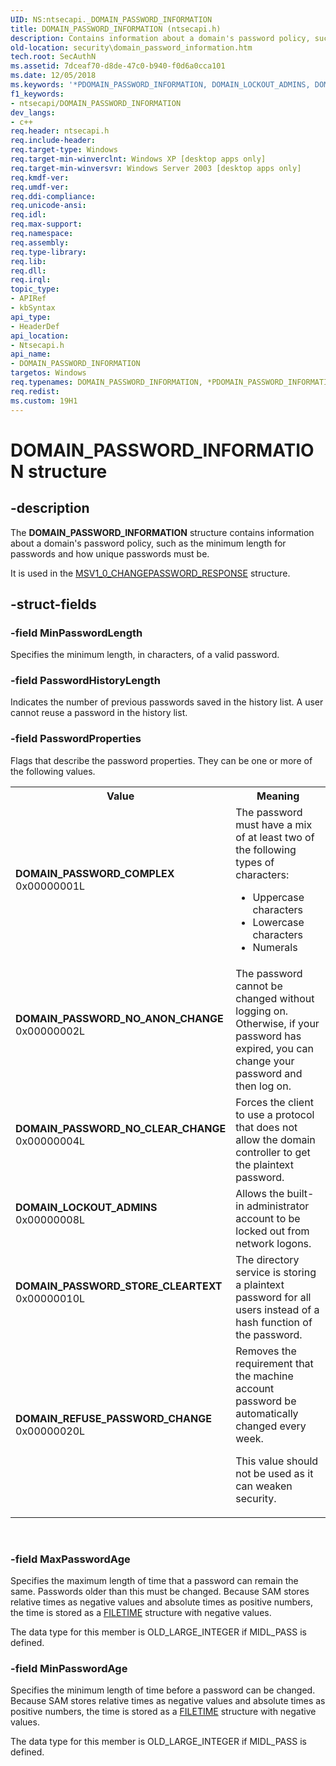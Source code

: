 ```yaml
---
UID: NS:ntsecapi._DOMAIN_PASSWORD_INFORMATION
title: DOMAIN_PASSWORD_INFORMATION (ntsecapi.h)
description: Contains information about a domain's password policy, such as the minimum length for passwords and how unique passwords must be.
old-location: security\domain_password_information.htm
tech.root: SecAuthN
ms.assetid: 7dceaf70-d8de-47c0-b940-f0d6a0cca101
ms.date: 12/05/2018
ms.keywords: '*PDOMAIN_PASSWORD_INFORMATION, DOMAIN_LOCKOUT_ADMINS, DOMAIN_PASSWORD_COMPLEX, DOMAIN_PASSWORD_INFORMATION, DOMAIN_PASSWORD_INFORMATION structure [Security], DOMAIN_PASSWORD_NO_ANON_CHANGE, DOMAIN_PASSWORD_NO_CLEAR_CHANGE, DOMAIN_PASSWORD_STORE_CLEARTEXT, DOMAIN_REFUSE_PASSWORD_CHANGE, PDOMAIN_PASSWORD_INFORMATION, PDOMAIN_PASSWORD_INFORMATION structure pointer [Security], _lsa_domain_password_information, ntsecapi/DOMAIN_PASSWORD_INFORMATION, ntsecapi/PDOMAIN_PASSWORD_INFORMATION, security.domain_password_information'
f1_keywords:
- ntsecapi/DOMAIN_PASSWORD_INFORMATION
dev_langs:
- c++
req.header: ntsecapi.h
req.include-header: 
req.target-type: Windows
req.target-min-winverclnt: Windows XP [desktop apps only]
req.target-min-winversvr: Windows Server 2003 [desktop apps only]
req.kmdf-ver: 
req.umdf-ver: 
req.ddi-compliance: 
req.unicode-ansi: 
req.idl: 
req.max-support: 
req.namespace: 
req.assembly: 
req.type-library: 
req.lib: 
req.dll: 
req.irql: 
topic_type:
- APIRef
- kbSyntax
api_type:
- HeaderDef
api_location:
- Ntsecapi.h
api_name:
- DOMAIN_PASSWORD_INFORMATION
targetos: Windows
req.typenames: DOMAIN_PASSWORD_INFORMATION, *PDOMAIN_PASSWORD_INFORMATION
req.redist: 
ms.custom: 19H1
---
```


# DOMAIN_PASSWORD_INFORMATION structure


## -description


The <b>DOMAIN_PASSWORD_INFORMATION</b> structure contains information about a domain's password policy, such as the minimum length for passwords and how unique passwords must be.

It is used in the <a href="https://docs.microsoft.com/windows/desktop/SecAuthN/msv1-0-changepassword-response">MSV1_0_CHANGEPASSWORD_RESPONSE</a> structure.


## -struct-fields




### -field MinPasswordLength

Specifies the minimum length, in characters, of a valid password.


### -field PasswordHistoryLength

Indicates the number of previous passwords saved in the history list. A user cannot reuse a password in the history list.


### -field PasswordProperties

Flags that describe the password properties. They can be one or more of the following values. 




					

<table>
<tr>
<th>Value</th>
<th>Meaning</th>
</tr>
<tr>
<td width="40%"><a id="DOMAIN_PASSWORD_COMPLEX"></a><a id="domain_password_complex"></a><dl>
<dt><b>DOMAIN_PASSWORD_COMPLEX</b></dt>
<dt>0x00000001L</dt>
</dl>
</td>
<td width="60%">
The password must have a mix of at least two of the following types of characters:

<ul>
<li>Uppercase characters</li>
<li>Lowercase characters</li>
<li>Numerals</li>
</ul>
</td>
</tr>
<tr>
<td width="40%"><a id="DOMAIN_PASSWORD_NO_ANON_CHANGE"></a><a id="domain_password_no_anon_change"></a><dl>
<dt><b>DOMAIN_PASSWORD_NO_ANON_CHANGE</b></dt>
<dt>0x00000002L</dt>
</dl>
</td>
<td width="60%">
The password cannot be changed without logging on. Otherwise, if your password has expired, you can change your password and then log on.

</td>
</tr>
<tr>
<td width="40%"><a id="DOMAIN_PASSWORD_NO_CLEAR_CHANGE"></a><a id="domain_password_no_clear_change"></a><dl>
<dt><b>DOMAIN_PASSWORD_NO_CLEAR_CHANGE</b></dt>
<dt>0x00000004L</dt>
</dl>
</td>
<td width="60%">
Forces the client to use a protocol that does not allow the domain controller to get the plaintext password.

</td>
</tr>
<tr>
<td width="40%"><a id="DOMAIN_LOCKOUT_ADMINS"></a><a id="domain_lockout_admins"></a><dl>
<dt><b>DOMAIN_LOCKOUT_ADMINS</b></dt>
<dt>0x00000008L</dt>
</dl>
</td>
<td width="60%">
Allows the built-in administrator account to be locked out from network logons.

</td>
</tr>
<tr>
<td width="40%"><a id="DOMAIN_PASSWORD_STORE_CLEARTEXT"></a><a id="domain_password_store_cleartext"></a><dl>
<dt><b>DOMAIN_PASSWORD_STORE_CLEARTEXT</b></dt>
<dt>0x00000010L</dt>
</dl>
</td>
<td width="60%">
The directory service is storing a plaintext password for all users instead of a hash function of the password.

</td>
</tr>
<tr>
<td width="40%"><a id="DOMAIN_REFUSE_PASSWORD_CHANGE"></a><a id="domain_refuse_password_change"></a><dl>
<dt><b>DOMAIN_REFUSE_PASSWORD_CHANGE</b></dt>
<dt>0x00000020L</dt>
</dl>
</td>
<td width="60%">
Removes the requirement that the machine account password be automatically changed every week.

This value should not be used as it can weaken security.

</td>
</tr>
</table>
 


### -field MaxPasswordAge

Specifies the maximum length of time that a password can remain the same. Passwords older than this must be changed. Because SAM stores relative times as negative values and absolute times as positive numbers, the time is stored as a <a href="https://docs.microsoft.com/windows/desktop/api/minwinbase/ns-minwinbase-filetime">FILETIME</a> structure with negative values.

The data type for this member is OLD_LARGE_INTEGER if MIDL_PASS is defined.


### -field MinPasswordAge

Specifies the minimum length of time before a password can be changed. Because SAM stores relative times as negative values and absolute times as positive numbers, the time is stored as a <a href="https://docs.microsoft.com/windows/desktop/api/minwinbase/ns-minwinbase-filetime">FILETIME</a> structure with negative values.

The data type for this member is OLD_LARGE_INTEGER if MIDL_PASS is defined.

